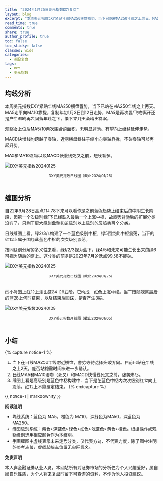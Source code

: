 ```yaml
---
title: "2024年1月25日美元指数DXY复盘"
layout: blog
excerpt: "本周美元指数DXY紧贴年线MA250横盘蓄势，当下已站在MA250年线之上两天。MA5走平向MA10靠拢，复制年初1月3日到12日走势，MA5是再次唇/飞吻离开还是产生湿吻再次回落年线之下，接下来几天会给出答案。"
read_time: true
comments: true
share: true
author_profile: true
toc: false
toc_sticky: false
classes: wide
categories:
  - 美股复盘
tags:
  - DXY
  - 美元指数
---
```


## 均线分析  　

本周美元指数DXY紧贴年线MA250横盘蓄势，当下已站在MA250年线之上两天。MA5走平向MA10靠拢，复制年初1月3日到12日走势，MA5是再次唇/飞吻离开还是产生湿吻再次回落年线之下，接下来几天会给出答案。

观察女上位后MA5/10两次围合的面积，无明显背驰。有望向上继续延伸走势。

MACD快慢线均跨越了零轴，近期横盘绿柱子缩小向零轴靠拢，不破零轴可以再起升势。

MA5和MA10湿吻以及MACD快慢线死叉之前，短线看多。

![DXY美元指数20240125](https://image.olim.cc/2024/2024-01-25-DXY-day-j.png)
<small><center>DXY美元指数日线图（截止2024/01/25）</center></small>　 

## 缠图分析

自22年9月28日高点114.78下来可以看作是之前蓝色趋势上结束后的中阴生长阶段，因第一个次级别绿1下已经跌入最后一个上涨中枢，故趋势背驰后的扩展分类没有了，只剩下更大级别盘整和该级别以上级别的反趋势两个分类。

日线缠图上看，绿2/3/4构建了一个蓝色级别中枢，绿5围绕此中枢震荡，当下的红12上属于围绕此蓝色中枢的次次级别震荡。

按同级别分解的多义性来看，绿1/2/3视为蓝下，绿4/5和未来可能生长出来的绿6可视为随后的蓝上。这分类的前提是2023年7月的低点99.58不能破。

![DXY美元指数20240125](https://image.olim.cc/2024/2024-01-25-DXY-day.png)
<small><center>DXY美元指数日线图（截止2024/01/25）</center></small>　  

四小时图上红12上走出蓝24-28五段，已构成一红色上涨中枢。当下跟随观察最后的蓝28上何时结束，以及结束后回踩，是否产生3买。

![DXY美元指数20240125](https://image.olim.cc/2024/2024-01-25-DXY-hour.png)
<small><center>DXY美元指数月线图（截止2024/01/05）</center></small>　 
　  

## 小结
{% capture notice-1 %}
1. 当下在日线MA250年线附近横盘，蓄势等待选择突破方向。目前已站在年线之上2天，能否站稳需时间来进一步确认。
2. 日线MA5和MA10湿吻（死叉）和MACD快慢线死叉之前，涨势未尽。
3. 缠图上看是高级别是蓝色中枢构建中，当下是在蓝色中枢内次次级别红12向上震荡。红12上不能确定结束。
{% endcapture %}

<div class="notice">{{ notice-1 | markdownify }}</div>

**阅读说明**

* 均线系统：蓝色为 MA5，橙色为 MA10，深绿色为MA50，深蓝色为MA250。
* 缠图级别系统：紫色>深蓝色>绿色>红色>浅蓝色>黄色>橙色。根据操作或观察级别选用相应颜色作为本级别。
* 手画缠图中虚线表示未来走势分类，仅代表方向，不代表力度，除了图中注明的参考点位，虚线起始点位置无实际意义。

**免责声明** 

本人非金融证券从业人员，本网站所有对证券市场的分析仅为个人兴趣爱好，属自娱自乐性质，为个人将来复盘时留下可查询的资料，不作为他人投资建议。

